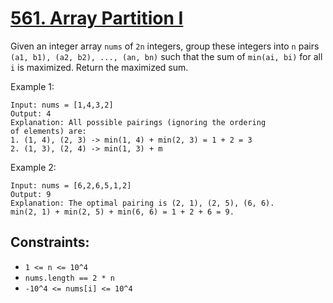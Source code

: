 [561. Array Partition I](https://leetcode.com/problems/array-partition-i/)
========================
Given an integer array `nums` of `2n` integers, group these
integers into `n` pairs `(a1, b1), (a2, b2), ..., (an, bn)`
such that the sum of `min(ai, bi)` for all `i` is maximized.
Return the maximized sum.


Example 1:
```
Input: nums = [1,4,3,2]
Output: 4
Explanation: All possible pairings (ignoring the ordering
of elements) are:
1. (1, 4), (2, 3) -> min(1, 4) + min(2, 3) = 1 + 2 = 3
2. (1, 3), (2, 4) -> min(1, 3) + m
```

Example 2:
```
Input: nums = [6,2,6,5,1,2]
Output: 9
Explanation: The optimal pairing is (2, 1), (2, 5), (6, 6).
min(2, 1) + min(2, 5) + min(6, 6) = 1 + 2 + 6 = 9.
```

Constraints:
---
 - `1 <= n <= 10^4`
 - `nums.length == 2 * n`
 - `-10^4 <= nums[i] <= 10^4`
